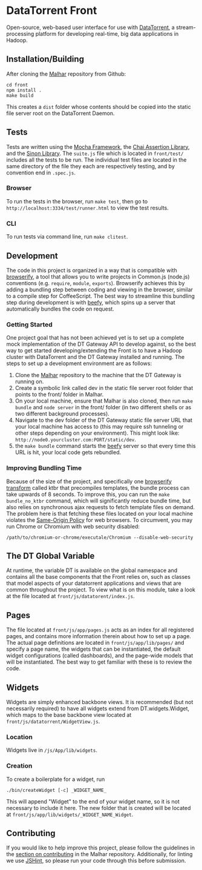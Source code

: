 DataTorrent Front
==============

Open-source, web-based user interface for use with [DataTorrent](http://datatorrent.com), a stream-processing platform for developing real-time, big data applications in Hadoop. 

Installation/Building
---------------------

After cloning the [Malhar](https://github.com/DataTorrent/Malhar) repository from Github:

    cd front
    npm install .
    make build
    
This creates a `dist` folder whose contents should be copied into the static file server root on the DataTorrent Daemon.

Tests
-------

Tests are written using the [Mocha Framework](http://visionmedia.github.io/mocha/), the [Chai Assertion Library](http://chaijs.com/), and the [Sinon Library](http://sinonjs.org/). The `suite.js` file which is located in `front/test/` includes all the tests to be run. The individual test files are located in the same directory of the file they each are respectively testing, and by convention end in `.spec.js`.

### Browser

To run the tests in the browser, run `make test`, then go to `http://localhost:3334/test/runner.html` to view the test results.

### CLI

To run tests via command line, run `make clitest`.


Development
-----------

The code in this project is organized in a way that is compatible with [browserify](http://browserify.org/), a tool that allows you to write projects in Common.js (node.js) conventions (e.g. `require`, `module`, `exports`). Browserify achieves this by adding a bundling step between coding and viewing in the browser, similar to a compile step for CoffeeScript. The best way to streamline this bundling step during development is with [beefy](https://github.com/chrisdickinson/beefy), which spins up a server that automatically bundles the code on request.

### Getting Started

One project goal that has not been achieved yet is to set up a complete mock implementation of the DT Gateway API to develop against, so the best way to get started developing/extending the Front is to have a Hadoop cluster with DataTorrent and the DT Gateway installed and running. The steps to set up a development environment are as follows:

1. Clone the [Malhar](https://github.com/DataTorrent/Malhar) repository to the machine that the DT Gateway is running on.
2. Create a symbolic link called dev in the static file server root folder that points to the front/ folder in Malhar.
3. On your local machine, ensure that Malhar is also cloned, then run `make bundle` and `node server` in the front/ folder (in two different shells or as two different background processes).
4. Navigate to the dev folder of the DT Gateway static file server URL that your local machine has access to (this may require ssh tunneling or other steps depending on your environment). This might look like: `http://node0.yourcluster.com:PORT/static/dev`.
5. the `make bundle` command starts the [beefy](https://github.com/chrisdickinson/beefy) server so that every time this URL is hit, your local code gets rebundled.

### Improving Bundling Time

Because of the size of the project, and specifically one [browserify transform](https://github.com/substack/node-browserify#list-of-source-transforms) called ktbr that precompiles templates, the bundle process can take upwards of 8 seconds. To improve this, you can run the `make bundle_no_ktbr` command, which will significantly reduce bundle time, but also relies on synchronous ajax requests to fetch template files on demand. The problem here is that fetching these files located on your local machine violates the [Same-Origin Policy](http://en.wikipedia.org/wiki/Same-origin_policy) for web browsers. To circumvent, you may run Chrome or Chromium with web security disabled:

	/path/to/chromium-or-chrome/executale/Chromium --disable-web-security


The DT Global Variable
----------------------

At runtime, the variable DT is available on the global namespace and contains all the base components that the Front relies on, such as classes that model aspects of your datatorrent applications and views that are common throughout the project. To view what is on this module, take a look at the file located at `front/js/datatorent/index.js`.


Pages
-----

The file located at `front/js/app/pages.js` acts as an index for all registered pages, and contains more information therein about how to set up a page. The actual page definitions are located in `front/js/app/lib/pages/` and specify a page name, the widgets that can be instantiated, the default widget configurations (called dashboards), and the page-wide models that will be instantiated. The best way to get familiar with these is to review the code.


Widgets
-------

Widgets are simply enhanced backbone views. It is recommended (but not necessarily required) to have all widgets extend from DT.widgets.Widget, which maps to the base backbone view located at `front/js/datatorrent/WidgetView.js`.

### Location
Widgets live in `/js/App/lib/widgets`. 

### Creation

To create a boilerplate for a widget, run 

    ./bin/createWidget [-c] _WIDGET_NAME_

This will append "Widget" to the end of your widget name, so it is not necessary to include it here. The new folder that is created will be located at `front/js/app/lib/widgets/_WIDGET_NAME_Widget`.


Contributing
------------

If you would like to help improve this project, please follow the guidelines in the [section on contributing](https://github.com/DataTorrent/Malhar#contributing) in the Malhar repository. Additionally, for linting we use [JSHint](http://www.jshint.com/), so please run your code through this before submission.
